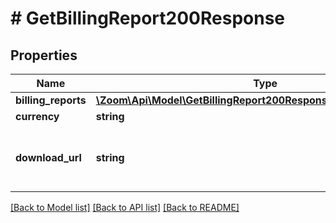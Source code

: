 # # GetBillingReport200Response

## Properties

Name | Type | Description | Notes
------------ | ------------- | ------------- | -------------
**billing_reports** | [**\Zoom\Api\Model\GetBillingReport200ResponseBillingReportsInner[]**](GetBillingReport200ResponseBillingReportsInner.md) |  | [optional]
**currency** | **string** | Currency of the billed amount. | [optional]
**download_url** | **string** | The billing report&#39;s download URL.  * **Endpoint:** &#x60;/api/download/billing/report/{id}&#x60;  * **Authentication:** An OAuth or JWT access token. | [optional]

[[Back to Model list]](../../README.md#models) [[Back to API list]](../../README.md#endpoints) [[Back to README]](../../README.md)

